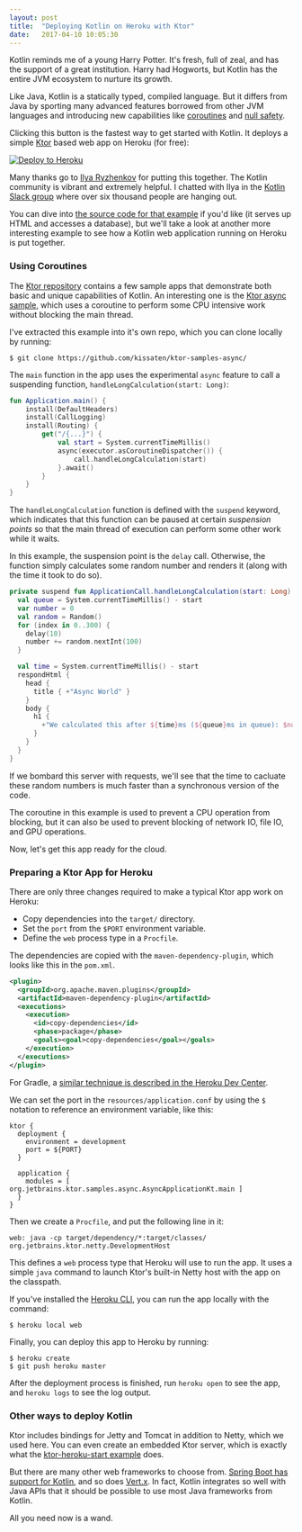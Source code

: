 ```yaml
---
layout: post
title:  "Deploying Kotlin on Heroku with Ktor"
date:   2017-04-10 10:05:30
---
```


Kotlin reminds me of a young Harry Potter. It's fresh, full of zeal, and has the support of a
great institution. Harry had Hogworts, but Kotlin has the
entire JVM ecosystem to nurture its growth.

Like Java, Kotlin is a statically typed, compiled language. But it differs from Java
by sporting many advanced features borrowed from other JVM
languages and introducing new capabilities like
[coroutines](https://kotlinlang.org/docs/reference/coroutines.html) and
[null safety](https://kotlinlang.org/docs/reference/null-safety.html).

Clicking this button is the fastest way to get started with Kotlin. It deploys a simple [Ktor](https://github.com/Kotlin/ktor) based web app on Heroku (for free):

[![Deploy to Heroku](https://camo.githubusercontent.com/c0824806f5221ebb7d25e559568582dd39dd1170/68747470733a2f2f7777772e6865726f6b7563646e2e636f6d2f6465706c6f792f627574746f6e2e706e67)](https://dashboard.heroku.com/new?&template=https%3A%2F%2Fgithub.com%2Forangy%2Fktor-heroku-start)

Many thanks go to [Ilya Ryzhenkov](https://twitter.com/orangy) for putting this together. The Kotlin
community is vibrant and extremely helpful. I chatted with Ilya in the
[Kotlin Slack group](https://kotlinlang.slack.com) where over six thousand people are hanging out.

You can dive into [the source code for that example](https://github.com/orangy/ktor-heroku-start)
if you'd like (it serves up HTML and accesses a database),
but we'll take a look at another more interesting example to see how a Kotlin web application
running on Heroku is put together.

### Using Coroutines

The [Ktor repository](https://github.com/Kotlin/ktor) contains a few sample apps that demonstrate
both basic and unique capabilities of Kotlin. An interesting one is the
[Ktor async sample](https://github.com/Kotlin/ktor/tree/master/ktor-samples/ktor-samples-async),
which uses a coroutine to perform some CPU intensive work without blocking the main thread.

I've extracted this example into it's own repo, which you can clone locally by
running:

```sh-session
$ git clone https://github.com/kissaten/ktor-samples-async/
```

The `main` function in the app uses the experimental `async` feature to call
a suspending function, `handleLongCalculation(start: Long)`:

```kotlin
fun Application.main() {
    install(DefaultHeaders)
    install(CallLogging)
    install(Routing) {
        get("/{...}") {
            val start = System.currentTimeMillis()
            async(executor.asCoroutineDispatcher()) {
                call.handleLongCalculation(start)
            }.await()
        }
    }
}
```

The `handleLongCalculation` function is defined with the `suspend` keyword, which indicates
that this function can be paused at certain *suspension points* so that the main
thread of execution can perform some other work while it waits.

In this example, the suspension point is the `delay` call. Otherwise, the function
simply calculates some random number and renders it (along with the time it took to do so).

```kotlin
private suspend fun ApplicationCall.handleLongCalculation(start: Long) {
  val queue = System.currentTimeMillis() - start
  var number = 0
  val random = Random()
  for (index in 0..300) {
    delay(10)
    number += random.nextInt(100)
  }

  val time = System.currentTimeMillis() - start
  respondHtml {
    head {
      title { +"Async World" }
    }
    body {
      h1 {
        +"We calculated this after ${time}ms (${queue}ms in queue): $number"
      }
    }
  }
}
```

If we bombard this server with requests, we'll see that the time to cacluate
these random numbers is much faster than a synchronous version of the code.

The coroutine in this example is used to prevent a CPU operation from blocking,
but it can also be used to prevent blocking of network IO, file IO, and GPU operations.

Now, let's get this app ready for the cloud.

### Preparing a Ktor App for Heroku

There are only three changes required to make a typical Ktor app work on Heroku:

* Copy dependencies into the `target/` directory.
* Set the `port` from the `$PORT` environment variable.
* Define the `web` process type in a `Procfile`.

The dependencies are copied with the `maven-dependency-plugin`, which looks like
this in the `pom.xml`.

```xml
<plugin>
  <groupId>org.apache.maven.plugins</groupId>
  <artifactId>maven-dependency-plugin</artifactId>
  <executions>
    <execution>
      <id>copy-dependencies</id>
      <phase>package</phase>
      <goals><goal>copy-dependencies</goal></goals>
    </execution>
  </executions>
</plugin>
```

For Gradle, a [similar technique is described in the Heroku Dev Center](https://devcenter.heroku.com/articles/deploying-gradle-apps-on-heroku#verify-that-your-build-file-is-set-up-correctly).

We can set the port in the `resources/application.conf` by using the `$` notation to
reference an environment variable, like this:

```
ktor {
  deployment {
    environment = development
    port = ${PORT}
  }

  application {
    modules = [ org.jetbrains.ktor.samples.async.AsyncApplicationKt.main ]
  }
}
```

Then we create a `Procfile`, and put the following line in it:

```
web: java -cp target/dependency/*:target/classes/ org.jetbrains.ktor.netty.DevelopmentHost
```

This defines a `web` process type that Heroku will use to run the app. It uses
a simple `java` command to launch Ktor's built-in Netty host with the app on the classpath.

If you've installed the [Heroku CLI](https://cli.heroku.com), you can run the app locally with
the command:

```
$ heroku local web
```

Finally, you can deploy this app to Heroku by running:

```sh-session
$ heroku create
$ git push heroku master
```

After the deployment process is finished, run `heroku open` to see the app, and
`heroku logs` to see the log output.

### Other ways to deploy Kotlin

Ktor includes bindings for Jetty and Tomcat in addition to Netty, which we used here.
You can even create an embedded Ktor server, which is exactly what the
[ktor-heroku-start example](https://github.com/orangy/ktor-heroku-start) does.

But there are many other web frameworks to choose from. [Spring Boot has
support for Kotlin](https://spring.io/blog/2016/02/15/developing-spring-boot-applications-with-kotlin),
and so does [Vert.x](https://github.com/vert-x3/vertx-examples/tree/master/kotlin-example).
In fact, Kotlin integrates so well with Java APIs that it should be possible to use most Java frameworks from Kotlin.

All you need now is a wand.
